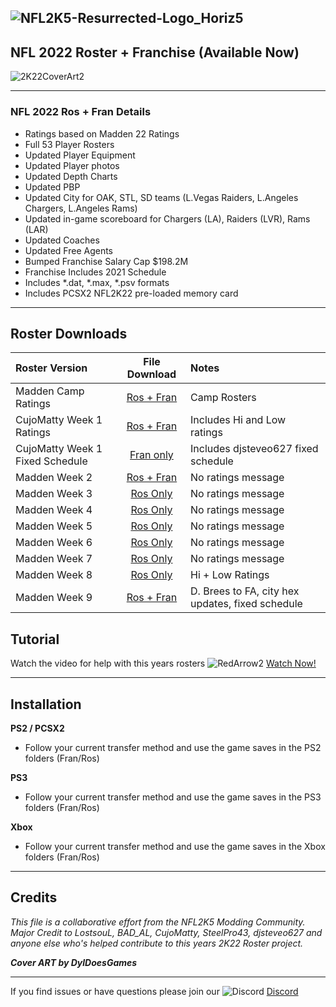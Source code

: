 ## ![NFL2K5-Resurrected-Logo_Horiz5](https://user-images.githubusercontent.com/69597675/125652934-6b21a6c3-e700-4709-8e10-01deb62d37f7.png)

## NFL 2022 Roster + Franchise (Available Now)
![2K22CoverArt2](https://user-images.githubusercontent.com/69597675/127912196-b71bd1a0-fb49-4ee8-b3f3-f77056ed98e9.png)
_____

### NFL 2022 Ros + Fran Details
  * Ratings based on Madden 22 Ratings
  * Full 53 Player Rosters
  * Updated Player Equipment
  * Updated Player photos
  * Updated Depth Charts
  * Updated PBP  
  * Updated City for OAK, STL, SD teams (L.Vegas Raiders, L.Angeles Chargers, L.Angeles Rams)
  * Updated in-game scoreboard for Chargers (LA), Raiders (LVR), Rams (LAR)
  * Updated Coaches
  * Updated Free Agents
  * Bumped Franchise Salary Cap $198.2M
  * Franchise Includes 2021 Schedule
  * Includes *.dat, *.max, *.psv formats
  * Includes PCSX2 NFL2K22 pre-loaded memory card
_____
## Roster Downloads
| Roster Version | File Download | Notes |
| :------------- | :-------------: | :------------- |
| Madden Camp Ratings | [Ros + Fran](https://www.mediafire.com/file/wz45zvbbkpx8q7n/NFL2K22CampRatings.zip/file) | Camp Rosters |
| CujoMatty Week 1 Ratings | [Ros + Fran](https://www.mediafire.com/file/lt91808bee6314b/CujoMatty_Week1Ratings.zip/file) | Includes Hi and Low ratings |
| CujoMatty Week 1 Fixed Schedule | [Fran only](https://www.mediafire.com/file/29d0hhj4xfk4ryf/CMFranW1-FixSchedule-11072021.zip/file) | Includes djsteveo627 fixed schedule |
| Madden Week 2 | [Ros + Fran](https://www.mediafire.com/file/fanv1p7qzu1rfxo/NFL2022Week2.zip/file) | No ratings message |
| Madden Week 3 | [Ros Only](https://www.mediafire.com/file/3fgucln4fbd9jd2/NFL2022Week3.zip/file) | No ratings message |
| Madden Week 4 | [Ros Only](https://www.mediafire.com/file/9co1ebuvmps23rx/NFL2022Week4.zip/file) | No ratings message |
| Madden Week 5 | [Ros Only](https://www.mediafire.com/file/k92pqv3vqpmbmbr/NFL2022Week5.zip/file) | No ratings message |
| Madden Week 6 | [Ros Only](https://www.mediafire.com/file/mu1ydgv8115wb5c/NFL2022Week6.zip/file) | No ratings message |
| Madden Week 7 | [Ros Only](https://www.mediafire.com/file/ddmjekjqkvufkgq/NFL2022Week7.zip/file) | No ratings message |
| Madden Week 8 | [Ros Only](https://www.mediafire.com/file/9g2rrl9qekajvm8/NFL2022Week8-LowHi.zip/file) | Hi + Low Ratings |
| Madden Week 9 | [Ros + Fran](https://www.mediafire.com/file/cqxxw7mq1ihp5rm/NFL22Week9Ratings.zip/file) | D. Brees to FA, city hex updates, fixed schedule |

## Tutorial
Watch the video for help with this years rosters ![RedArrow2](https://user-images.githubusercontent.com/69597675/125669440-bcf4c873-527c-4524-9426-9488c71fbbde.png) [Watch Now!](https://youtu.be/Y-rtsSjPo20)

_____
## Installation
**PS2 / PCSX2**
 * Follow your current transfer method and use the game saves in the PS2 folders (Fran/Ros)

**PS3**
 * Follow your current transfer method and use the game saves in the PS3 folders (Fran/Ros)

**Xbox**
 * Follow your current transfer method and use the game saves in the Xbox folders (Fran/Ros)
_____ 
## Credits
*This file is a collaborative effort from the NFL2K5 Modding Community. Major Credit to LostsouL, BAD_AL, CujoMatty, SteelPro43, djsteveo627 and anyone else who's helped contribute to this years 2K22 Roster project.*

***Cover ART by DylDoesGames***

_____
If you find issues or have questions please join our ![Discord](https://user-images.githubusercontent.com/69597675/124640725-d1e88980-de5b-11eb-926d-ec5f55b19a62.png) [Discord](https://discord.gg/sBVXzYb)
